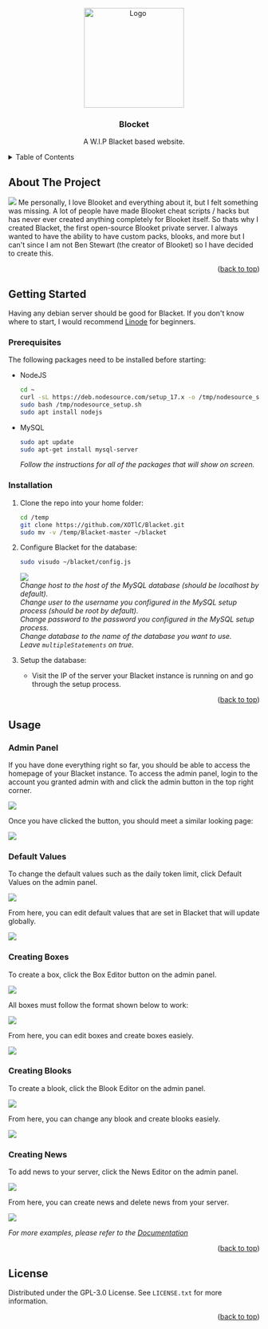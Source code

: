<div id="top"></div>
<br />
<div align="center">
  <a href="https://blacket.org">
    <img src="https://i.ibb.co/Y0NbZGY/D16627-E8-9-BB1-4-A02-B21-B-12934-D89-C755.png" alt="Logo" width="200" height="200">
  </a>
  <h3 align="center">Blocket</h3>

  <p align="center">
   A W.I.P Blacket based website. 
    <br />
  
</div>

<details>
  <summary>Table of Contents</summary>
  <ol>
    <li>
      <a href="#about-the-project">About The Project</a>
    </li>
    <li>
      <a href="#getting-started">Using Blacket As A Base For Your Project</a>
      <ul>
        <li><a href="#prerequisites">Prerequisites</a></li>
        <li><a href="#installation">Installation</a></li>
      </ul>
    </li>
    <li>
    <a href="#usage">Usage</a>
    <ul>
      <li><a href="#admin-panel">Admin Panel</a></li>
      <li><a href="#default-values">Default Values</a></li>
      <li><a href="#creating-boxes">Creating Boxes</a></li>
      <li><a href="#creating-blooks">Creating Blooks</a></li>
      <li><a href="#creating-news">Creating News</a></li>
    </ul>
    </li>
    <li><a href="#license">License</a></li>
  </ol>
</details>

## About The Project
<img src="https://blacket.org/content/github/blacketHome.png"></img>
Me personally, I love Blooket and everything about it, but I felt something was missing. A lot of people have made Blooket cheat scripts / hacks but has never ever created anything completely for Blooket itself. So thats why I created Blacket, the first open-source Blooket private server. I always wanted to have the ability to have custom packs, blooks, and more but I can't since I am not Ben Stewart (the creator of Blooket) so I have decided to create this.
<p align="right">(<a href="#top">back to top</a>)</p>

## Getting Started

Having any debian server should be good for Blacket. If you don't know where to start, I would recommend <a href="https://linode.com">Linode</a> for beginners.

### Prerequisites

The following packages need to be installed before starting:

* NodeJS

  ```sh
  cd ~
  curl -sL https://deb.nodesource.com/setup_17.x -o /tmp/nodesource_setup.sh
  sudo bash /tmp/nodesource_setup.sh
  sudo apt install nodejs
  ```

* MySQL

  ```sh
  sudo apt update
  sudo apt-get install mysql-server
  ```
  _Follow the instructions for all of the packages that will show on screen._
  
### Installation

1. Clone the repo into your home folder:

   ```sh
   cd /temp
   git clone https://github.com/XOTlC/Blacket.git
   sudo mv -v /temp/Blacket-master ~/blacket
   ```
2. Configure Blacket for the database:

   ```sh
   sudo visudo ~/blacket/config.js
   ```
   <img src="https://blacket.org/content/github/configDatabase.png"></img>
   </br>
   _Change host to the host of the MySQL database (should be localhost by default)._
   </br>
   _Change user to the username you configured in the MySQL setup process (should be root by default)._
   </br>
   _Change password to the password you configured in the MySQL setup process._
   </br>
   _Change database to the name of the database you want to use._
   </br>
   _Leave `multipleStatements` on true._
   </br>
   
3. Setup the database:
   * Visit the IP of the server your Blacket instance is running on and go through the setup process.

<p align="right">(<a href="#top">back to top</a>)</p>

## Usage

### Admin Panel

If you have done everything right so far, you should be able to access the homepage of your Blacket instance. To access the admin panel, login to the account you granted admin with and click the admin button in the top right corner.

<img src="https://blacket.org/images/github/adminPanelButton.png"></img>

Once you have clicked the button, you should meet a similar looking page:

<img src="https://blacket.org/images/github/adminPanel.png"></img>

### Default Values

To change the default values such as the daily token limit, click Default Values on the admin panel.

<img src="https://blacket.org/images/github/defaultValuesButton.png"></img>

From here, you can edit default values that are set in Blacket that will update globally.

<img src="https://blacket.org/images/github/defaultValues.png"></img>

### Creating Boxes

To create a box, click the Box Editor button on the admin panel.

<img src="https://blacket.org/images/github/boxEditorButton.png"></img>

All boxes must follow the format shown below to work:

<img src="https://blacket.org/images/createBoxHelp.png"></img>

From here, you can edit boxes and create boxes easiely.

<img src="https://blacket.org/images/github/boxEditor.png"></img>

### Creating Blooks

To create a blook, click the Blook Editor on the admin panel.

<img src="https://blacket.org/images/github/blookEditorButton.png"></img>

From here, you can change any blook and create blooks easiely.

<img src="https://blacket.org/images/github/blookEditor.png"></img>

### Creating News

To add news to your server, click the News Editor on the admin panel.

<img src="https://blacket.org/images/github/newsEditorButton.png"></img>

From here, you can create news and delete news from your server.

<img src="https://blacket.org/images/github/newsEditor.png"></img>

_For more examples, please refer to the [Documentation](https://github.com/XOTlC/Blacket/wiki)_

<p align="right">(<a href="#top">back to top</a>)</p>

## License

Distributed under the GPL-3.0 License. See `LICENSE.txt` for more information.

<p align="right">(<a href="#top">back to top</a>)</p>

[contributors-shield]: https://img.shields.io/github/contributors/othneildrew/Best-README-Template.svg?style=for-the-badge
[contributors-url]: https://github.com/othneildrew/Best-README-Template/graphs/contributors
[forks-shield]: https://img.shields.io/github/forks/othneildrew/Best-README-Template.svg?style=for-the-badge
[forks-url]: https://github.com/othneildrew/Best-README-Template/network/members
[stars-shield]: https://img.shields.io/github/stars/othneildrew/Best-README-Template.svg?style=for-the-badge
[stars-url]: https://github.com/othneildrew/Best-README-Template/stargazers
[issues-shield]: https://img.shields.io/github/issues/othneildrew/Best-README-Template.svg?style=for-the-badge
[issues-url]: https://github.com/othneildrew/Best-README-Template/issues
[license-shield]: https://img.shields.io/github/license/othneildrew/Best-README-Template.svg?style=for-the-badge
[license-url]: https://github.com/othneildrew/Best-README-Template/blob/master/LICENSE.txt
[linkedin-shield]: https://img.shields.io/badge/-LinkedIn-black.svg?style=for-the-badge&logo=linkedin&colorB=555
[linkedin-url]: https://linkedin.com/in/othneildrew
[product-screenshot]: images/screenshot.png
